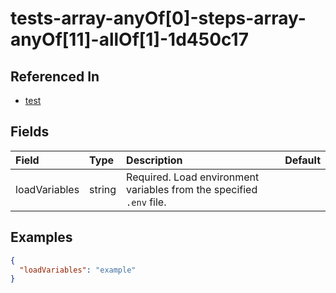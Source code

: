 
# tests-array-anyOf[0]-steps-array-anyOf[11]-allOf[1]-1d450c17



## Referenced In

- [test](/docs/references/schemas/test)

## Fields

Field | Type | Description | Default
:-- | :-- | :-- | :--
loadVariables | string | Required. Load environment variables from the specified `.env` file. | 

## Examples

```json
{
  "loadVariables": "example"
}
```
